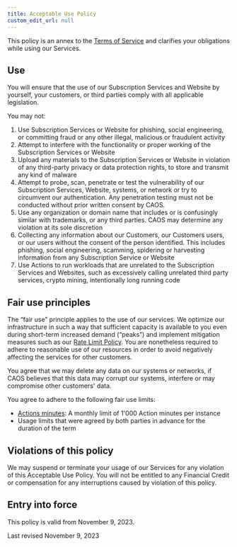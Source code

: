 ```yaml
---
title: Acceptable Use Policy
custom_edit_url: null
--- 
```


This policy is an annex to the [Terms of Service](../terms-of-service) and clarifies your obligations while using our Services.

## Use

You will ensure that the use of our Subscription Services and Website by yourself, your customers, or third parties comply with all applicable legislation.

You may not:

1. Use Subscription Services or Website for phishing, social engineering, or committing fraud or any other illegal, malicious or fraudulent activity
2. Attempt to interfere with the functionality or proper working of the Subscription Services or Website
3. Upload any materials to the Subscription Services or Website in violation of any third-party privacy or data protection rights, to store and transmit any kind of malware
4. Attempt to probe, scan, penetrate or test the vulnerability of our Subscription Services, Website, systems, or network or try to circumvent our authentication. Any penetration testing must not be conducted without prior written consent by CAOS.
5. Use any organization or domain name that includes or is confusingly similar with trademarks, or any third parties. CAOS may determine any violation at its sole discretion
6. Collecting any information about our Customers, our Customers users, or our users without the consent of the person identified. This includes phishing, social engineering, scamming, spidering or harvesting information from any Subscription Service or Website
7. Use Actions to run workloads that are unrelated to the Subscription Services and Websites, such as excessively calling unrelated third party services, crypto mining, intentionally long running code

## Fair use principles

The “fair use” principle applies to the use of our services.
We optimize our infrastructure in such a way that sufficient capacity is available to you even during short-term increased demand (“peaks”) and implement mitigation measures such as our [Rate Limit Policy](rate-limit-policy).
You are nonetheless required to adhere to reasonable use of our resources in order to avoid negatively affecting the services for other customers.

You agree that we may delete any data on our systems or networks, if CAOS believes that this data may corrupt our systems, interfere or may compromise other customers' data.

You agree to adhere to the following fair use limits:

- [Actions minutes](../service-description/billing.md#action-minutes): A monthly limit of 1'000 Action minutes per instance
- Usage limits that were agreed by both parties in advance for the duration of the term

## Violations of this policy

We may suspend or terminate your usage of our Services for any violation of this Acceptable Use Policy.
You will not be entitled to any Financial Credit or compensation for any interruptions caused by violation of this policy.

## Entry into force

This policy is valid from November 9, 2023.

Last revised November 9, 2023